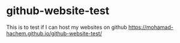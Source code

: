 # github-website-test
This is to test if I can host my websites on github
https://mohamad-hachem.github.io/github-website-test/

